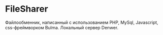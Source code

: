 # FileSharer
Файлообменник, написанный с использованием PHP, MySql, Javascript, css-фреймворком Bulma. Локальный сервер Denwer.
